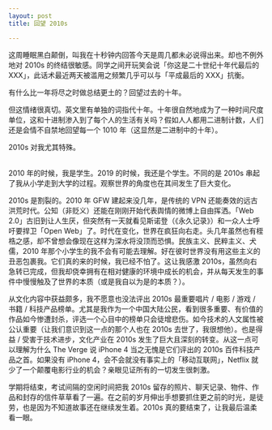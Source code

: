 ```yaml
---
layout: post
title: 回望 2010s

---
```


这周睡眠黑白颠倒，叫我在十秒钟内回答今天是周几都未必说得出来。却也不例外地对 2010s 的终结很敏感。同学之间开玩笑会说「你这是二十世纪十年代最后的 XXX」，此话术最近两天被滥用之频繁几乎可以与「平成最后的 XXX」抗衡。

有什么比一年将尽之时做总结更土的？回望过去的十年。

但这情绪很真切。英文里有单独的词指代十年。十年很自然地成为了一种时间尺度单位，这和十进制渗入到了每个人的生活有关吗？假如人人都用二进制计数，人们还是会情不自禁地回望每一个 1010 年（这显然是二进制中的十年）。<br>

2010s 对我尤其特殊。<!--excerpt-->

<br>2010 年的时候，我是学生。2019 的时候，我还是个学生。不同的是 2010s 串起了我从小学走到大学的过程。观察世界的角度也在其间发生了巨大变化。

2010s 是割裂的。2010 年 GFW 建起来没几年，是传统的 VPN 还能奏效的远古洪荒时代。公知（非贬义）还能在刚刚开始代表舆情的微博上自由挥洒。「Web 2.0」古旧到让人生厌，但突然有一天就看见斯诺登（《永久记录》）和一众人士呼吁要捍卫「Open Web」了。时代在变化，世界在疯狂向右走。头几年虽然也有桎梏之感，却不曾想会像现在这样为深水将没顶而恐惧。民族主义、民粹主义、犬儒，2010 年那个小学生的我不会有可能去理解。好在彼时世界没有用这些主义的丑恶包裹我。它们真的来的时候，我已经不怕了。这让我感激 2010s，虽然向右急转已完成，但我却侥幸拥有在相对健康的环境中成长的机会，并从每天发生的事件中慢慢触及了世界的本质（或是我自以为是的本质？）。

从文化内容中获益颇多，我不愿意也没法评出 2010s 最重要唱片 / 电影 / 游戏 / 书籍 / 科技产品榜单。尤其是我作为一个中国大陆公民，看到很多重要、有价值的作品如今惨遭封杀，评选一个心目中的榜单只会徒增悲伤。如今技术的人文属性被公认重要（让我们意识到这一点的那个人也在 2010s 去世了，我很想他）。也是得益 / 受害于技术进步，文化产业在 2010s 发生了巨大且深刻的转变。从这一点可以理解为什么 The Verge 说 iPhone 4 当之无愧是它们评出的 2010s 百件科技产品之首。如果没有 iPhone 4，会不会就没有事实上的「移动互联网」，Netflix 就少了一个颠覆电影行业的机会？亲眼见证所有的一切发生很刺激。

学期将结束，考试间隔的空闲时间把我 2010s 留存的照片、聊天记录、物件、作品和封存的信件草草看了一遍。在之前的岁月伸出手想要抓住更之前的时光，是徒劳，也是因为不知道故事还在继续发生着。2010s 真的要结束了，让我最后温柔看一眼。